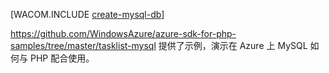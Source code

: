 <properties title="How to create a MySQL数据库 in Azure" pageTitle="How to create a MySQL数据库 in Azure" metaKeywords="MySQL Azure" description="Learn how to use ClearDB to create a MySQL数据库 in an Azure data center." documentationCenter="PHP" services="" authors="robmcm" solutions="" manager="wpickett" editor="mollybos" videoId="" scriptId="" />

[WACOM.INCLUDE [create-mysql-db](../includes/create-mysql-db.md)]

<https://github.com/WindowsAzure/azure-sdk-for-php-samples/tree/master/tasklist-mysql> 提供了示例，演示在 Azure 上 MySQL 如何与 PHP 配合使用。

  [create-mysql-db]: ../includes/create-mysql-db.md
